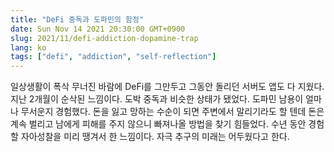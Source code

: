 ```yaml
---
title: "DeFi 중독과 도파민의 함정"
date: Sun Nov 14 2021 20:30:00 GMT+0900
slug: 2021/11/defi-addiction-dopamine-trap
lang: ko
tags: ["defi", "addiction", "self-reflection"]
---
```


일상생활이 폭삭 무너진 바람에 DeFi를 그만두고 그동안 돌리던 서버도 앱도 다 지웠다. 지난 2개월이 순삭된 느낌이다. 도박 중독과 비슷한 상태가 됐었다. 도파민 남용이 얼마나 무서운지 경험했다. 돈을 잃고 망하는 수순이 되면 주변에서 말리기라도 할 텐데 돈은 계속 벌리고 남에게 피해를 주지 않으니 빠져나올 방법을 찾기 힘들었다. 수년 동안 경험할 자아성찰을 미리 땡겨서 한 느낌이다. 자극 추구의 미래는 어두웠다고 한다.
